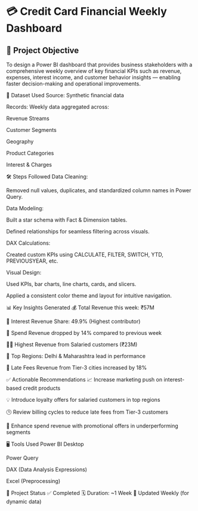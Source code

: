 # 💳 **Credit Card Financial Weekly Dashboard**
## 📌 **Project Objective**

To design a Power BI dashboard that provides business stakeholders with a comprehensive weekly overview of key financial KPIs such as revenue, expenses, interest income, and customer behavior insights — enabling faster decision-making and operational improvements.

📂 Dataset Used
Source: Synthetic financial data

Records: Weekly data aggregated across:

Revenue Streams

Customer Segments

Geography

Product Categories

Interest & Charges

🛠️ Steps Followed
Data Cleaning:

Removed null values, duplicates, and standardized column names in Power Query.

Data Modeling:

Built a star schema with Fact & Dimension tables.

Defined relationships for seamless filtering across visuals.

DAX Calculations:

Created custom KPIs using CALCULATE, FILTER, SWITCH, YTD, PREVIOUSYEAR, etc.

Visual Design:

Used KPIs, bar charts, line charts, cards, and slicers.

Applied a consistent color theme and layout for intuitive navigation.

📊 Key Insights Generated
💰 Total Revenue this week: ₹57M

🧾 Interest Revenue Share: 49.9% (Highest contributor)

🔻 Spend Revenue dropped by 14% compared to previous week

🧑‍💼 Highest Revenue from Salaried customers (₹23M)

📍 Top Regions: Delhi & Maharashtra lead in performance

🔎 Late Fees Revenue from Tier-3 cities increased by 18%

✅ Actionable Recommendations
📈 Increase marketing push on interest-based credit products

💡 Introduce loyalty offers for salaried customers in top regions

🕒 Review billing cycles to reduce late fees from Tier-3 customers

🎯 Enhance spend revenue with promotional offers in underperforming segments

🖥️ Tools Used
Power BI Desktop

Power Query

DAX (Data Analysis Expressions)

Excel (Preprocessing)

📌 Project Status
✅ Completed
🗓️ Duration: ~1 Week
🔁 Updated Weekly (for dynamic data)
